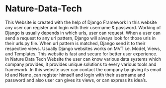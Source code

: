 # Nature-Data-Tech
This Website is created with the help of Django Framework
In this website any user can register and login with their username & password. Working of Django is usually depends in which urls, user can request. When a user can send a request to any url pattern, Django will always look for those urls in their urls.py file. When url pattern is matched, Django send it to their respective views.  Usually Django websites works on MVT i.e. Model, Views, and Templates. This website is fast and secure for better user experience. 
In Nature Data Tech Website the user can know various data systems which company provides, it provides unique solutions to every various tools and framework .In this website user can contact the company by giving its email id and Name ,can register himself and login with their username and password and also user can gives its views, or can express its idea’s.
